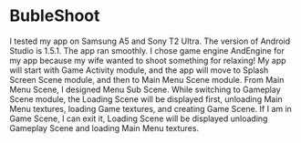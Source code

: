 # BubleShoot
I tested my app on Samsung A5 and Sony T2 Ultra. The version of Android Studio is 1.5.1. The app ran smoothly. I chose game engine AndEngine for my app because my wife wanted to shoot something for relaxing! My app will start with Game Activity module, and the app will move to Splash Screen Scene module, and then to Main Menu Scene module. From Main Menu Scene, I designed Menu Sub Scene. While switching to Gameplay Scene module, the Loading Scene will be displayed first, unloading Main Menu textures, loading Game textures, and creating Game Scene. If I am in Game Scene, I can exit it, Loading Scene will be displayed unloading Gameplay Scene and loading Main Menu textures.

